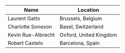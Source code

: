 | Name     |    Location |
|----------|-------------|
| Laurent Gatto | Brussels, Belgium | 
| Charlotte Soneson | Basel, Switzerland |
| Kevin Rue-Albrecht | Oxford, United Kingdom |
|  Robert Castelo |  Barcelona, Spain |
